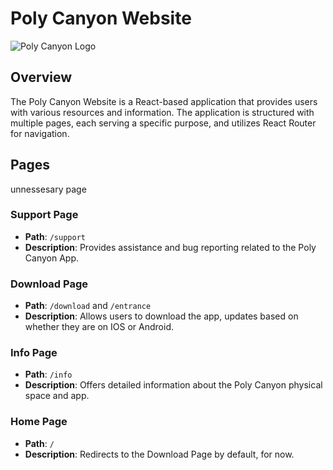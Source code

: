 # Poly Canyon Website

![Poly Canyon Logo](path/to/your/image.png)

## Overview

The Poly Canyon Website is a React-based application that provides users with various resources and information. The application is structured with multiple pages, each serving a specific purpose, and utilizes React Router for navigation.

## Pages
unnessesary page
### Support Page

- **Path**: `/support`
- **Description**: Provides assistance and bug reporting related to the Poly Canyon App.

### Download Page

- **Path**: `/download` and `/entrance`
- **Description**: Allows users to download the app, updates based on whether they are on IOS or Android.

### Info Page

- **Path**: `/info`
- **Description**: Offers detailed information about the Poly Canyon physical space and  app.

### Home Page

- **Path**: `/`
- **Description**: Redirects to the Download Page by default, for now.
